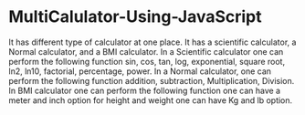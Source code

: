 # MultiCalulator-Using-JavaScript
It has different type of calculator at one place.
It has a scientific calculator, a Normal calculator, and a BMI calculator.
In a Scientific calculator one can perform the following function sin, cos, tan, log, exponential, square root, ln2, ln10, factorial, percentage, power. 
In a Normal calculator, one can perform the following function addition, subtraction, Multiplication, Division.
In BMI calculator one can perform the following function one can have a meter and inch option for height and weight one can have Kg and lb option.
